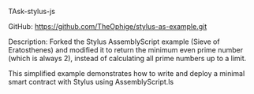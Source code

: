 TAsk-stylus-js

GitHub: https://github.com/TheOphige/stylus-as-example.git

Description: Forked the Stylus AssemblyScript example (Sieve of Eratosthenes) and modified it to return the minimum even prime number (which is always 2), instead of calculating all prime numbers up to a limit.

This simplified example demonstrates how to write and deploy a minimal smart contract with Stylus using AssemblyScript.ls
